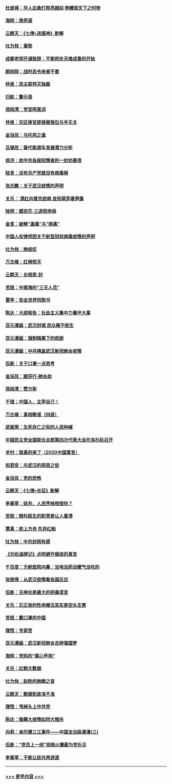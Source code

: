 #### [杜彼得：华人应悬灯照亮跟前 卷幔观天下之时势](../pages/nsc993/n11874822.md?t=02171733) 
#### [海网：换将谣](../pages/nsc993/n11873712.md?t=02171733) 
#### [云鹤天：《七律▪送瘟神》新解](../pages/nsc993/n11873598.md?t=02171733) 
#### [吐为快：春愁](../pages/nsc993/n11872801.md?t=02171733) 
#### [成都老师开课致辞：不能把冬天唱成春的开始](../pages/nsc993/n11872653.md?t=02171733) 
#### [颜纯钩：战时态令来者不善](../pages/nsc993/n11872011.md?t=02171733) 
#### [林泉：民主联邦灭独裁](../pages/nsc993/n11870998.md?t=02171733) 
#### [归航：警示录](../pages/nsc993/n11870963.md?t=02171733) 
#### [郑纯清：党官鸣冤词](../pages/nsc993/n11870938.md?t=02171733) 
#### [林泉：灾区换官是狼替狼位与羊无关](../pages/nsc993/n11870896.md?t=02171733) 
#### [金浴凤：乌托邦之蛊](../pages/nsc993/n11870879.md?t=02171733) 
#### [吕锡民：替代能源车发展潜力分析](../pages/nsc993/n11870656.md?t=02171733) 
#### [徐济：给中共各级知情者的一封劝善信](../pages/nsc993/n11868561.md?t=02171733) 
#### [陆言：没有共产党就没有病毒祸](../pages/nsc993/n11868232.md?t=02171733) 
#### [张志鹏：关于武汉疫情的声明](../pages/nsc993/n11867182.md?t=02171733) 
#### [关乐： 漂红向善克疫病 良知萌芽春笋蓬](../pages/nsc993/n11865710.md?t=02171733) 
#### [陆明：蝶恋花‧三退把命保](../pages/nsc993/n11865673.md?t=02171733) 
#### [金言：破解“蛊毒”与“病毒”](../pages/nsc993/n11864103.md?t=02171733) 
#### [中国人权律师团关于新型冠状病毒疫情的声明](../pages/nsc993/n11864249.md?t=02171733) 
#### [吐为快：肺疫叹](../pages/nsc993/n11864027.md?t=02171733) 
#### [万古缘：红祸惊天](../pages/nsc993/n11864079.md?t=02171733) 
#### [云鹤天：长相思‧封](../pages/nsc993/n11864006.md?t=02171733) 
#### [苦胆：中南海的“三无人员”](../pages/nsc993/n11862997.md?t=02171733) 
#### [雷亭：告全世界同胞书](../pages/nsc993/n11862572.md?t=02171733) 
#### [陈达：大疫昭告：社会主义集中力量坏大事](../pages/nsc993/n11859419.md?t=02171733) 
#### [双元漫画：武汉封城 民众痛不欲生](../pages/nsc993/n11859287.md?t=02171733) 
#### [双元漫画：强制隔离下的悲剧](../pages/nsc993/n11859244.md?t=02171733) 
#### [双元漫画：中共掩盖武汉新冠肺炎疫情](../pages/nsc993/n11858249.md?t=02171733) 
#### [伍新：关于口罩一点思考](../pages/nsc993/n11859195.md?t=02171733) 
#### [金浴凤：踏莎行‧肺炎劫](../pages/nsc993/n11858227.md?t=02171733) 
#### [郑纯清：赞方彬](../pages/nsc993/n11856803.md?t=02171733) 
#### [千瑞；中国人，主宰自己！](../pages/nsc993/n11856793.md?t=02171733) 
#### [万古缘：真相歌谣（四首）](../pages/nsc993/n11856263.md?t=02171733) 
#### [武振荣：生死存亡之际的人民呐喊](../pages/nsc993/n11856256.md?t=02171733) 
#### [中国民主党全国联合总部第四次代表大会在洛杉矶召开](../pages/nsc993/n11856344.md?t=02171733) 
#### [羊村：狼真的来了（2020中国寓言）](../pages/nsc993/n11856229.md?t=02171733) 
#### [祝君安：斥武汉的邪恶之徒](../pages/nsc993/n11855861.md?t=02171733) 
#### [金浴凤：党的恐怖](../pages/nsc993/n11855849.md?t=02171733) 
#### [云鹤天：《七律▪长征》新解](../pages/nsc993/n11855479.md?t=02171733) 
#### [李春草：妖共，人民凭啥相信你？](../pages/nsc993/n11855196.md?t=02171733) 
#### [苦胆：眼科医生的职责是让人看清](../pages/nsc993/n11853840.md?t=02171733) 
#### [慧真：欲上方舟 先弃红船](../pages/nsc993/n11853483.md?t=02171733) 
#### [吐为快：中共封网有感](../pages/nsc993/n11852575.md?t=02171733) 
#### [《刘伯温碑记》点明避开瘟疫的真言](../pages/nsc993/n11852128.md?t=02171733) 
#### [千百度：方舱医院内幕：没电没药没暖气没吃的](../pages/nsc993/n11850211.md?t=02171733) 
#### [张彼得：从武汉疫情看各国反应](../pages/nsc993/n11850102.md?t=02171733) 
#### [伍新：无神论是最大的阴毒谎言](../pages/nsc993/n11846129.md?t=02171733) 
#### [关乐：石正丽的性命赌注其实是空头支票](../pages/nsc993/n11846109.md?t=02171733) 
#### [苦胆：戴口罩的中国](../pages/nsc993/n11845576.md?t=02171733) 
#### [理悟：专家苦](../pages/nsc993/n11845564.md?t=02171733) 
#### [双元漫画：武汉新冠肺炎击碎强国梦](../pages/nsc993/n11843320.md?t=02171733) 
#### [海网：党妈的“瘟心怀抱”](../pages/nsc993/n11840740.md?t=02171733) 
#### [关乐：红朝大数据](../pages/nsc993/n11840675.md?t=02171733) 
#### [吐为快：赵粉的肺腑之哀](../pages/nsc993/n11840618.md?t=02171733) 
#### [云鹤天：数据到底准不准](../pages/nsc993/n11840325.md?t=02171733) 
#### [理悟：甩掉头上中共党](../pages/nsc993/n11838826.md?t=02171733) 
#### [陈达：隐瞒大疫情如同大暗杀](../pages/nsc993/n11838771.md?t=02171733) 
#### [向莉：亲历建三江事件——中国法治路漫漫(三)](../pages/nsc993/n11831825.md?t=02171733) 
#### [伍新：“党员上一线”视频火爆最为党乐见](../pages/nsc993/n11838200.md?t=02171733) 
#### [李春草：不能让妖共再逍遥](../pages/nsc993/n11838102.md?t=02171733) 

----
#### [ >>> 更早内容 <<< ](../indexes/nsc993-earlier.md)
